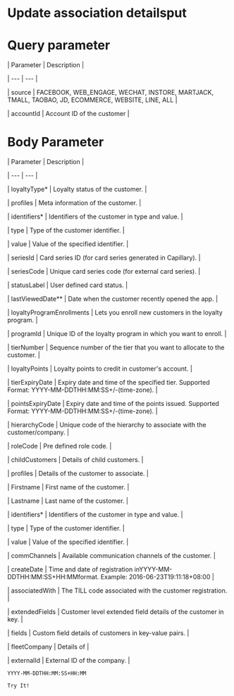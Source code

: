 # Update association detailsput

# Query parameter

| Parameter | Description |

| --- | --- |

| source | FACEBOOK, WEB_ENGAGE, WECHAT, INSTORE, MARTJACK, TMALL, TAOBAO, JD, ECOMMERCE, WEBSITE, LINE, ALL |

| accountId | Account ID of the customer |



# Body Parameter

| Parameter | Description |

| --- | --- |

| loyaltyType* | Loyalty status of the customer. |

| profiles | Meta information of the customer. |

| identifiers* | Identifiers of the customer in type and value. |

| type | Type of the customer identifier. |

| value | Value of the specified identifier. |

| seriesId | Card series ID (for card series generated in Capillary). |

| seriesCode | Unique card series code (for external card series). |

| statusLabel | User defined card status. |

| lastViewedDate** | Date when the customer recently opened the app. |

| loyaltyProgramEnrollments | Lets you enroll new customers in the loyalty program. |

| programId | Unique ID of the loyalty program in which you want to enroll. |

| tierNumber | Sequence number of the tier that you want to allocate to the customer. |

| loyaltyPoints | Loyalty points to credit in customer's account. |

| tierExpiryDate | Expiry date and time of the specified tier. Supported Format: YYYY-MM-DDTHH:MM:SS+/-(time-zone). |

| pointsExpiryDate | Expiry date and time of the points issued. Supported Format: YYYY-MM-DDTHH:MM:SS+/-(time-zone). |

| hierarchyCode | Unique code of the hierarchy to associate with the customer/company. |

| roleCode | Pre defined role code. |

| childCustomers | Details of child customers. |

| profiles | Details of the customer to associate. |

| Firstname | First name of the customer. |

| Lastname | Last name of the customer. |

| identifiers* | Identifiers of the customer in type and value. |

| type | Type of the customer identifier. |

| value | Value of the specified identifier. |

| commChannels | Available communication channels of the customer. |

| createDate | Time and date of registration inYYYY-MM-DDTHH:MM:SS+HH:MMformat. Example: 2016-06-23T19:11:18+08:00 |

| associatedWith | The TILL code associated with the customer registration. |

| extendedFields | Customer level extended field details of the customer in key. |

| fields | Custom field details of customers in key-value pairs. |

| fleetCompany | Details of |

| externalId | External ID of the company. |



`YYYY-MM-DDTHH:MM:SS+HH:MM`

`Try It!`